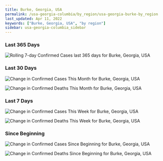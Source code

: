 ```yaml
---
title: Burke, Georgia, USA
permalink: /usa-georgia-columbia/by_region/usa-georgia-burke-by_region.html
last_updated: Apr 11, 2022
keywords: ["Burke, Georgia, USA", "by region"]
sidebar: usa-georgia-columbia_sidebar
---
```


<h3>Last 365 Days</h3>

![Rolling 7-day Confirmed Cases last 365 days for Burke, Georgia, USA](/covid_tracker/images/graphs/usa-georgia-burke-weekly_totals_graph.png)

<h3>Last 30 Days</h3>

![Change in Confirmed Cases This Month for Burke, Georgia, USA](/covid_tracker/images/graphs/usa-georgia-burke-delta_confirmed-30_days_graph.png)

![Change in Confirmed Deaths This Month for Burke, Georgia, USA](/covid_tracker/images/graphs/usa-georgia-burke-delta_deaths-30_days_graph.png)

<h3>Last 7 Days</h3>

![Change in Confirmed Cases This Week for Burke, Georgia, USA](/covid_tracker/images/graphs/usa-georgia-burke-delta_confirmed-7_days_graph.png)

![Change in Confirmed Deaths This Week for Burke, Georgia, USA](/covid_tracker/images/graphs/usa-georgia-burke-delta_deaths-7_days_graph.png)

<h3>Since Beginning</h3>

![Change in Confirmed Cases Since Beginning for Burke, Georgia, USA](/covid_tracker/images/graphs/usa-georgia-burke-delta_confirmed-since_beginning_graph.png)

![Change in Confirmed Deaths Since Beginning for Burke, Georgia, USA](/covid_tracker/images/graphs/usa-georgia-burke-delta_deaths-since_beginning_graph.png)
